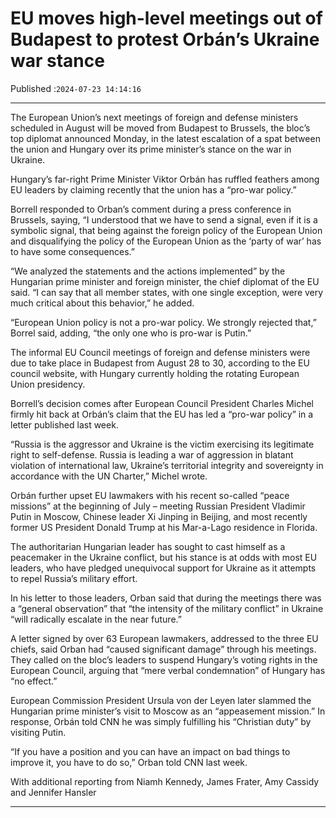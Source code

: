 # EU moves high-level meetings out of Budapest to protest Orbán’s Ukraine war stance

Published :`2024-07-23 14:14:16`

---

The European Union’s next meetings of foreign and defense ministers scheduled in August will be moved from Budapest to Brussels, the bloc’s top diplomat announced Monday, in the latest escalation of a spat between the union and Hungary over its prime minister’s stance on the war in Ukraine.

Hungary’s far-right Prime Minister Viktor Orbán has ruffled feathers among EU leaders by claiming recently that the union has a “pro-war policy.”

Borrell responded to Orban’s comment during a press conference in Brussels, saying, “I understood that we have to send a signal, even if it is a symbolic signal, that being against the foreign policy of the European Union and disqualifying the policy of the European Union as the ‘party of war’ has to have some consequences.”

“We analyzed the statements and the actions implemented” by the Hungarian prime minister and foreign minister, the chief diplomat of the EU said. “I can say that all member states, with one single exception, were very much critical about this behavior,” he added.

“European Union policy is not a pro-war policy. We strongly rejected that,” Borrel said, adding, “the only one who is pro-war is Putin.”

The informal EU Council meetings of foreign and defense ministers were due to take place in Budapest from August 28 to 30, according to the EU council website, with Hungary currently holding the rotating European Union presidency.

Borrell’s decision comes after European Council President Charles Michel firmly hit back at Orbán’s claim that the EU has led a “pro-war policy” in a letter published last week.

“Russia is the aggressor and Ukraine is the victim exercising its legitimate right to self-defense. Russia is leading a war of aggression in blatant violation of international law, Ukraine’s territorial integrity and sovereignty in accordance with the UN Charter,” Michel wrote.

Orbán further upset EU lawmakers with his recent so-called “peace missions” at the beginning of July – meeting Russian President Vladimir Putin in Moscow, Chinese leader Xi Jinping in Beijing, and most recently former US President Donald Trump at his Mar-a-Lago residence in Florida.

The authoritarian Hungarian leader has sought to cast himself as a peacemaker in the Ukraine conflict, but his stance is at odds with most EU leaders, who have pledged unequivocal support for Ukraine as it attempts to repel Russia’s military effort.

In his letter to those leaders, Orban said that during the meetings there was a “general observation” that “the intensity of the military conflict” in Ukraine “will radically escalate in the near future.”

A letter signed by over 63 European lawmakers, addressed to the three EU chiefs, said Orban had “caused significant damage” through his meetings. They called on the bloc’s leaders to suspend Hungary’s voting rights in the European Council, arguing that “mere verbal condemnation” of Hungary has “no effect.”

European Commission President Ursula von der Leyen later slammed the Hungarian prime minister’s visit to Moscow as an “appeasement mission.” In response, Orbán told CNN he was simply fulfilling his “Christian duty” by visiting Putin.

“If you have a position and you can have an impact on bad things to improve it, you have to do so,” Orban told CNN last week.

With additional reporting from Niamh Kennedy, James Frater, Amy Cassidy and Jennifer Hansler

---

